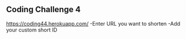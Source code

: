 ## Coding Challenge 4


https://coding44.herokuapp.com/
-Enter URL you want to shorten
-Add your custom short ID

